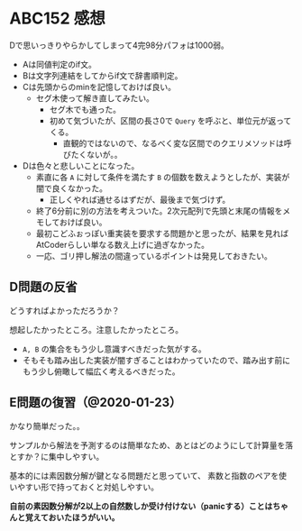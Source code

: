 # ABC152 感想

Dで思いっきりやらかしてしまって4完98分パフォは1000弱。

- Aは同値判定のif文。
- Bは文字列連結をしてからif文で辞書順判定。
- Cは先頭からのminを記憶しておけば良い。
  - セグ木使って解き直してみたい。
    - セグ木でも通った。
    - 初めて気づいたが、区間の長さ0で `Query` を呼ぶと、単位元が返ってくる。
      - 直観的ではないので、なるべく変な区間でのクエリメソッドは呼びたくないが。。
- Dは色々と悲しいことになった。
  - 素直に各 `A` に対して条件を満たす `B` の個数を数えようとしたが、実装が闇で良くなかった。
    - 正しくやれば通せるはずだが、最後まで気づけず。
  - 終了6分前に別の方法を考えついた。2次元配列で先頭と末尾の情報をメモしておけば良い。
  - 最初こどふぉっぽい重実装を要求する問題かと思ったが、結果を見ればAtCoderらしい単なる数え上げに過ぎなかった。
  - 一応、ゴリ押し解法の間違っているポイントは発見しておきたい。

## D問題の反省

どうすればよかっただろうか？

想起したかったところ。注意したかったところ。

- `A, B` の集合をもう少し意識すべきだった気がする。
- そもそも踏み出した実装が闇すぎることはわかっていたので、踏み出す前にもう少し俯瞰して幅広く考えるべきだった。

## E問題の復習（@2020-01-23）

かなり簡単だった。。

サンプルから解法を予測するのは簡単なため、あとはどのようにして計算量を落とすか？に集中しやすい。

基本的には素因数分解が鍵となる問題だと思っていて、
素数と指数のペアを使いやすい形で持っておくと対処しやすい。

**自前の素因数分解が2以上の自然数しか受け付けない（panicする）ことはちゃんと覚えておいたほうがいい。**

